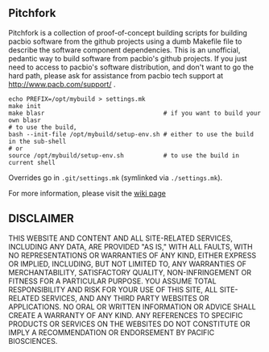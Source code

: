 Pitchfork
---------
Pitchfork is a collection of proof-of-concept building scripts for building pacbio software from the github projects using a dumb Makefile file to describe the software component dependencies. This is an unofficial, pedantic way to build software from pacbio's github projects. If you just need to access to pacbio's software distribution, and don't want to go the hard path, please ask for assistance from pacbio tech support at http://www.pacb.com/support/ .

    echo PREFIX=/opt/mybuild > settings.mk
    make init
    make blasr                                 # if you want to build your own blasr
    # to use the build,
    bash --init-file /opt/mybuild/setup-env.sh # either to use the build in the sub-shell
    # or
    source /opt/mybuild/setup-env.sh           # to use the build in current shell 

Overrides go in `.git/settings.mk` (symlinked via `./settings.mk`).

For more information, please visit the [wiki page](https://github.com/PacificBiosciences/pitchfork/wiki)

DISCLAIMER
----------
THIS WEBSITE AND CONTENT AND ALL SITE-RELATED SERVICES, INCLUDING ANY DATA, ARE PROVIDED "AS IS," WITH ALL FAULTS, WITH NO REPRESENTATIONS OR WARRANTIES OF ANY KIND, EITHER EXPRESS OR IMPLIED, INCLUDING, BUT NOT LIMITED TO, ANY WARRANTIES OF MERCHANTABILITY, SATISFACTORY QUALITY, NON-INFRINGEMENT OR FITNESS FOR A PARTICULAR PURPOSE. YOU ASSUME TOTAL RESPONSIBILITY AND RISK FOR YOUR USE OF THIS SITE, ALL SITE-RELATED SERVICES, AND ANY THIRD PARTY WEBSITES OR APPLICATIONS. NO ORAL OR WRITTEN INFORMATION OR ADVICE SHALL CREATE A WARRANTY OF ANY KIND. ANY REFERENCES TO SPECIFIC PRODUCTS OR SERVICES ON THE WEBSITES DO NOT CONSTITUTE OR IMPLY A RECOMMENDATION OR ENDORSEMENT BY PACIFIC BIOSCIENCES.
